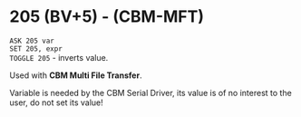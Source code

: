 # 205 (BV+5) - (CBM-MFT)

`ASK 205 var`  
`SET 205, expr`  
`TOGGLE 205` - inverts value.

Used with **CBM Multi File Transfer**.  

Variable is needed by the CBM Serial Driver, its value is of no interest to the user, do not set its value!
